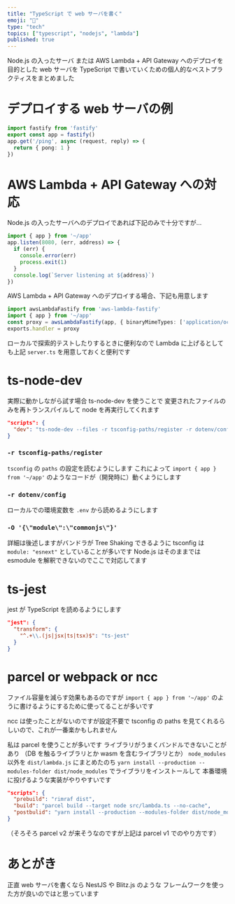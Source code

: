 ```yaml
---
title: "TypeScript で web サーバを書く"
emoji: "🎼"
type: "tech"
topics: ["typescript", "nodejs", "lambda"]
published: true
---
```


Node.js の入ったサーバ または AWS Lambda + API Gateway へのデプロイを目的とした
web サーバを TypeScript で書いていくための個人的なベストプラクティスをまとめました

# デプロイする web サーバの例

```ts:src/app.ts
import fastify from 'fastify'
export const app = fastify()
app.get('/ping', async (request, reply) => {
  return { pong: 1 }
})
```

# AWS Lambda + API Gateway への対応

Node.js の入ったサーバへのデプロイであれば下記のみで十分ですが…

```ts:src/server.ts
import { app } from '~/app'
app.listen(8080, (err, address) => {
  if (err) {
    console.error(err)
    process.exit(1)
  }
  console.log(`Server listening at ${address}`)
})
```

AWS Lambda + API Gateway へのデプロイする場合、下記も用意します

```ts:src/lambda.ts
import awsLambdaFastify from 'aws-lambda-fastify'
import { app } from '~/app'
const proxy = awsLambdaFastify(app, { binaryMimeTypes: ['application/octet-stream'] })
exports.handler = proxy
```

ローカルで探索的テストしたりするときに便利なので Lambda に上げるとしても上記 `server.ts` を用意しておくと便利です

# ts-node-dev

実際に動かしながら試す場合 ts-node-dev を使うことで
変更されたファイルのみを再トランスパイルして node を再実行してくれます

```json:package.json
"scripts": {
  "dev": "ts-node-dev --files -r tsconfig-paths/register -r dotenv/config -O '{\"module\":\"commonjs\"}' src/server.ts"
}
```

### `-r tsconfig-paths/register`

`tsconfig` の `paths` の設定を読むようにします
これによって `import { app } from '~/app'` のようなコードが（開発時に）動くようにします

### `-r dotenv/config`

ローカルでの環境変数を `.env` から読めるようにします

### `-O '{\"module\":\"commonjs\"}'`

詳細は後述しますがバンドラが Tree Shaking できるように
tsconfig は `module: "esnext"` としていることが多いです
Node.js はそのままでは esmodule を解釈できないのでここで対応してます

# ts-jest

jest が TypeScript を読めるようにします

```json:package.json
"jest": {
  "transform": {
    "^.+\\.(js|jsx|ts|tsx)$": "ts-jest"
  }
}
```

# parcel or webpack or ncc

ファイル容量を減らす効果もあるのですが
`import { app } from '~/app'` のように書けるようにするために使ってることが多いです

ncc は使ったことがないのですが設定不要で
tsconfig の paths を見てくれるらしいので、これが一番楽かもしれません

私は parcel を使うことが多いです
ライブラリがうまくバンドルできないことがあり
（DB を触るライブラリとか wasm を含むライブラリとか）
`node_modules` 以外を `dist/lambda.js` にまとめたのち
`yarn install --production --modules-folder dist/node_modules` でライブラリをインストールして
本番環境に投げるような実装がやりやすいです

```json:package.json
"scripts": {
  "prebuild": "rimraf dist",
  "build": "parcel build --target node src/lambda.ts --no-cache",
  "postbulid": "yarn install --production --modules-folder dist/node_modules"
}
```

（そろそろ parcel v2 が来そうなのですが上記は parcel v1 でのやり方です）

# あとがき

正直 web サーバを書くなら NestJS や Blitz.js のような
フレームワークを使った方が良いのではと思っています
